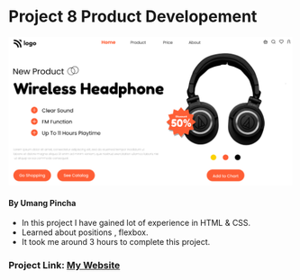 # Project 8 Product Developement

![My Imge](./thumbnail.png)


#### By Umang Pincha

- In this project I have gained lot of experience in HTML & CSS.
- Learned about positions , flexbox.
- It took me around 3 hours to complete this project.

### Project Link: [My Website]()